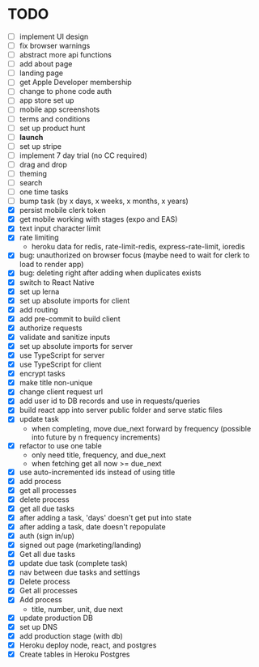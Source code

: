 # TODO

- [ ] implement UI design
- [ ] fix browser warnings
- [ ] abstract more api functions
- [ ] add about page
- [ ] landing page
- [ ] get Apple Developer membership
- [ ] change to phone code auth
- [ ] app store set up
- [ ] mobile app screenshots
- [ ] terms and conditions
- [ ] set up product hunt
- [ ] **launch**
- [ ] set up stripe
- [ ] implement 7 day trial (no CC required)
- [ ] drag and drop
- [ ] theming
- [ ] search
- [ ] one time tasks
- [ ] bump task (by x days, x weeks, x months, x years)
- [x] persist mobile clerk token
- [x] get mobile working with stages (expo and EAS)
- [x] text input character limit
- [x] rate limiting
  - heroku data for redis, rate-limit-redis, express-rate-limit, ioredis
- [x] bug: unauthorized on browser focus (maybe need to wait for clerk to load to render app)
- [x] bug: deleting right after adding when duplicates exists
- [x] switch to React Native
- [x] set up lerna
- [x] set up absolute imports for client
- [x] add routing
- [x] add pre-commit to build client
- [x] authorize requests
- [x] validate and sanitize inputs
- [x] set up absolute imports for server
- [x] use TypeScript for server
- [x] use TypeScript for client
- [x] encrypt tasks
- [x] make title non-unique
- [x] change client request url
- [x] add user id to DB records and use in requests/queries
- [x] build react app into server public folder and serve static files
- [x] update task
    - when completing, move due_next forward by frequency (possible into future by n frequency increments)
- [x] refactor to use one table
    - only need title, frequency, and due_next
    - when fetching get all now >= due_next
- [x] use auto-incremented ids instead of using title
- [x] add process
- [x] get all processes
- [x] delete process
- [x] get all due tasks
- [x] after adding a task, 'days' doesn't get put into state
- [x] after adding a task, date doesn't repopulate
- [x] auth (sign in/up)
- [x] signed out page (marketing/landing)
- [x] Get all due tasks
- [x] update due task (complete task)
- [x] nav between due tasks and settings
- [x] Delete process
- [x] Get all processes
- [x] Add process
    - title, number, unit, due next
- [x] update production DB
- [x] set up DNS
- [x] add production stage (with db)
- [x] Heroku deploy node, react, and postgres
- [x] Create tables in Heroku Postgres
